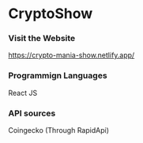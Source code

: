 # CryptoShow
### Visit the Website
https://crypto-mania-show.netlify.app/

### Programmign Languages
React JS

### API sources
Coingecko (Through RapidApi)
